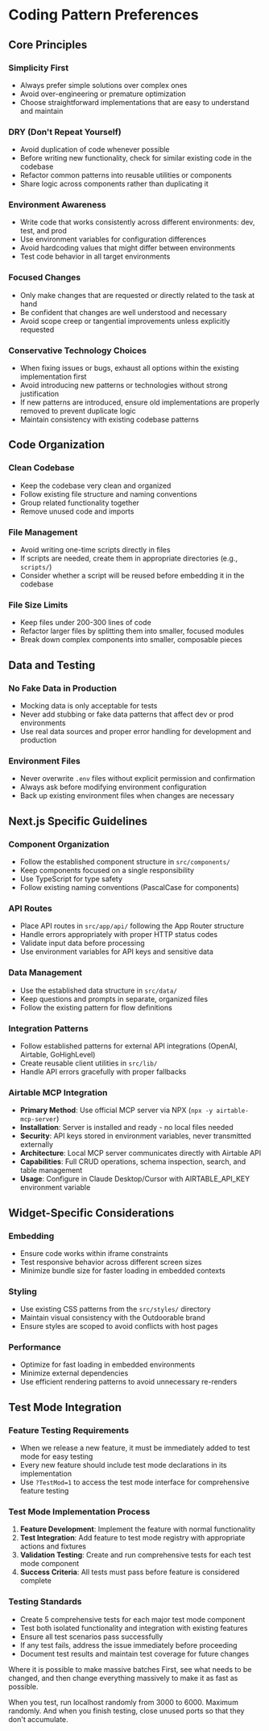 # Coding Pattern Preferences

## Core Principles

### Simplicity First
- Always prefer simple solutions over complex ones
- Avoid over-engineering or premature optimization
- Choose straightforward implementations that are easy to understand and maintain

### DRY (Don't Repeat Yourself)
- Avoid duplication of code whenever possible
- Before writing new functionality, check for similar existing code in the codebase
- Refactor common patterns into reusable utilities or components
- Share logic across components rather than duplicating it

### Environment Awareness
- Write code that works consistently across different environments: dev, test, and prod
- Use environment variables for configuration differences
- Avoid hardcoding values that might differ between environments
- Test code behavior in all target environments

### Focused Changes
- Only make changes that are requested or directly related to the task at hand
- Be confident that changes are well understood and necessary
- Avoid scope creep or tangential improvements unless explicitly requested

### Conservative Technology Choices
- When fixing issues or bugs, exhaust all options within the existing implementation first
- Avoid introducing new patterns or technologies without strong justification
- If new patterns are introduced, ensure old implementations are properly removed to prevent duplicate logic
- Maintain consistency with existing codebase patterns

## Code Organization

### Clean Codebase
- Keep the codebase very clean and organized
- Follow existing file structure and naming conventions
- Group related functionality together
- Remove unused code and imports

### File Management
- Avoid writing one-time scripts directly in files
- If scripts are needed, create them in appropriate directories (e.g., `scripts/`)
- Consider whether a script will be reused before embedding it in the codebase

### File Size Limits
- Keep files under 200-300 lines of code
- Refactor larger files by splitting them into smaller, focused modules
- Break down complex components into smaller, composable pieces

## Data and Testing

### No Fake Data in Production
- Mocking data is only acceptable for tests
- Never add stubbing or fake data patterns that affect dev or prod environments
- Use real data sources and proper error handling for development and production

### Environment Files
- Never overwrite `.env` files without explicit permission and confirmation
- Always ask before modifying environment configuration
- Back up existing environment files when changes are necessary

## Next.js Specific Guidelines

### Component Organization
- Follow the established component structure in `src/components/`
- Keep components focused on a single responsibility
- Use TypeScript for type safety
- Follow existing naming conventions (PascalCase for components)

### API Routes
- Place API routes in `src/app/api/` following the App Router structure
- Handle errors appropriately with proper HTTP status codes
- Validate input data before processing
- Use environment variables for API keys and sensitive data

### Data Management
- Use the established data structure in `src/data/`
- Keep questions and prompts in separate, organized files
- Follow the existing pattern for flow definitions

### Integration Patterns
- Follow established patterns for external API integrations (OpenAI, Airtable, GoHighLevel)
- Create reusable client utilities in `src/lib/`
- Handle API errors gracefully with proper fallbacks

### Airtable MCP Integration
- **Primary Method**: Use official MCP server via NPX (`npx -y airtable-mcp-server`)
- **Installation**: Server is installed and ready - no local files needed
- **Security**: API keys stored in environment variables, never transmitted externally
- **Architecture**: Local MCP server communicates directly with Airtable API
- **Capabilities**: Full CRUD operations, schema inspection, search, and table management
- **Usage**: Configure in Claude Desktop/Cursor with AIRTABLE_API_KEY environment variable

## Widget-Specific Considerations

### Embedding
- Ensure code works within iframe constraints
- Test responsive behavior across different screen sizes
- Minimize bundle size for faster loading in embedded contexts

### Styling
- Use existing CSS patterns from the `src/styles/` directory
- Maintain visual consistency with the Outdoorable brand
- Ensure styles are scoped to avoid conflicts with host pages

### Performance
- Optimize for fast loading in embedded environments
- Minimize external dependencies
- Use efficient rendering patterns to avoid unnecessary re-renders

## Test Mode Integration

### Feature Testing Requirements
- When we release a new feature, it must be immediately added to test mode for easy testing
- Every new feature should include test mode declarations in its implementation
- Use `?TestMod=1` to access the test mode interface for comprehensive feature testing

### Test Mode Implementation Process
1. **Feature Development**: Implement the feature with normal functionality
2. **Test Integration**: Add feature to test mode registry with appropriate actions and fixtures
3. **Validation Testing**: Create and run comprehensive tests for each test mode component
4. **Success Criteria**: All tests must pass before feature is considered complete

### Testing Standards
- Create 5 comprehensive tests for each major test mode component
- Test both isolated functionality and integration with existing features
- Ensure all test scenarios pass successfully
- If any test fails, address the issue immediately before proceeding
- Document test results and maintain test coverage for future changes


Where it is possible to make massive batches First, see what needs to be changed, and then change everything massively to make it as fast as possible. 


When you test, run localhost randomly from 3000 to 6000. Maximum randomly. And when you finish testing, close unused ports so that they don't accumulate. 